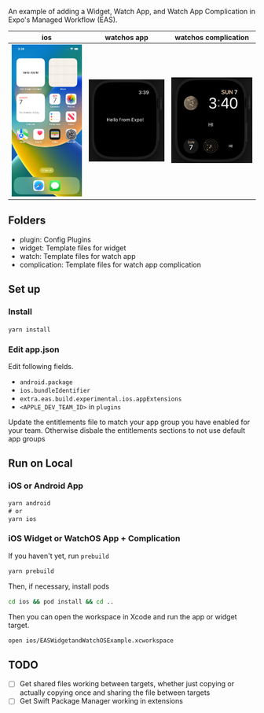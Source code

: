 
An example of adding a Widget, Watch App, and Watch App Complication in Expo's Managed Workflow (EAS).

| ios | watchos app | watchos complication|
|:-----------:|:------------:|:------------:|
|<img width="200" src="./images/homescreen.png" />|<img width="200" src="./images/watchapp.png" />|<img width="200" src="./images/complication.png" />|

## Folders

- plugin: Config Plugins
- widget: Template files for widget
- watch: Template files for watch app
- complication: Template files for watch app complication

## Set up

### Install

`yarn install`


### Edit app.json

Edit following fields.

- `android.package`
- `ios.bundleIdentifier`
- `extra.eas.build.experimental.ios.appExtensions`
- `<APPLE_DEV_TEAM_ID>` in `plugins`

Update the entitlements file to match your app group you have enabled for your team. Otherwise disbale the entitlements 
sections to not use default app groups

## Run on Local

### iOS or Android App

```
yarn android
# or
yarn ios
```

### iOS Widget or WatchOS App + Complication

If you haven't yet, run `prebuild`

```bash
yarn prebuild
```

Then, if necessary, install pods

```bash
cd ios && pod install && cd ..
```

Then you can open the workspace in Xcode and run the app or widget target.

```bash
open ios/EASWidgetandWatchOSExample.xcworkspace
```

## TODO

- [ ] Get shared files working between targets, whether just copying or actually copying once and sharing the file between targets
- [ ] Get Swift Package Manager working in extensions
